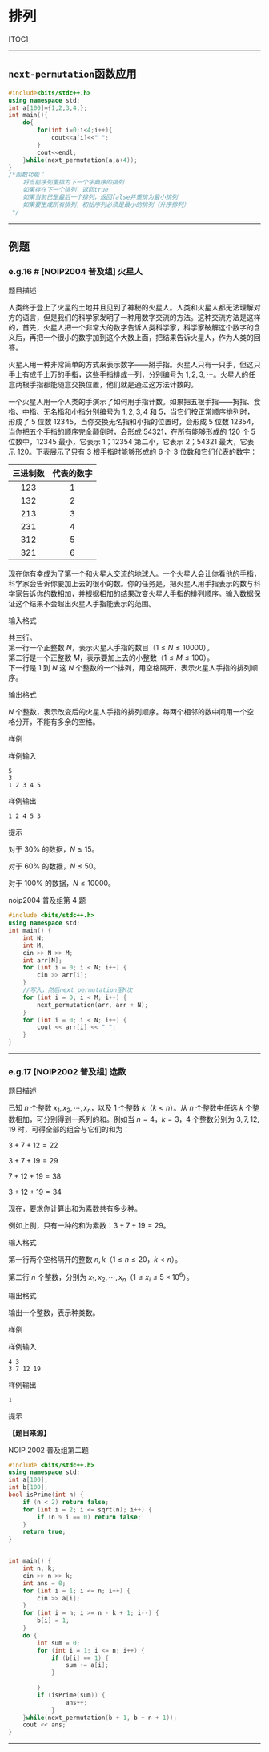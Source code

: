 <h1>
    排列
</h1>

[TOC]

---

## `next-permutation`函数应用

```c++
#include<bits/stdc++.h>
using namespace std;
int a[100]={1,2,3,4,};
int main(){
    do{
        for(int i=0;i<4;i++){
            cout<<a[i]<<" ";
        }
        cout<<endl;
    }while(next_permutation(a,a+4));
}
/*函数功能：
    将当前序列重排为下一个字典序的排列
    如果存在下一个排列，返回true
    如果当前已是最后一个排列，返回false并重排为最小排列
    如果要生成所有排列，初始序列必须是最小的排列（升序排列）
 */
```

---

## 例题

### e.g.16 # [NOIP2004 普及组] 火星人

题目描述

人类终于登上了火星的土地并且见到了神秘的火星人。人类和火星人都无法理解对方的语言，但是我们的科学家发明了一种用数字交流的方法。这种交流方法是这样的，首先，火星人把一个非常大的数字告诉人类科学家，科学家破解这个数字的含义后，再把一个很小的数字加到这个大数上面，把结果告诉火星人，作为人类的回答。

火星人用一种非常简单的方式来表示数字――掰手指。火星人只有一只手，但这只手上有成千上万的手指，这些手指排成一列，分别编号为 $1,2,3,\cdots$。火星人的任意两根手指都能随意交换位置，他们就是通过这方法计数的。

一个火星人用一个人类的手演示了如何用手指计数。如果把五根手指――拇指、食指、中指、无名指和小指分别编号为 $1,2,3,4$ 和 $5$，当它们按正常顺序排列时，形成了 $5$ 位数 $12345$，当你交换无名指和小指的位置时，会形成 $5$ 位数 $12354$，当你把五个手指的顺序完全颠倒时，会形成 $54321$，在所有能够形成的 $120$ 个 $5$ 位数中，$12345$ 最小，它表示 $1$；$12354$ 第二小，它表示 $2$；$54321$ 最大，它表示 $120$。下表展示了只有 $3$ 根手指时能够形成的 $6$ 个 $3$ 位数和它们代表的数字：


| 三进制数 | 代表的数字 |
| :------: | :--------: |
|  $123$   |    $1$     |
|  $132$   |    $2$     |
|  $213$   |    $3$     |
|  $231$   |    $4$     |
|  $312$   |    $5$     |
|  $321$   |    $6$     |

现在你有幸成为了第一个和火星人交流的地球人。一个火星人会让你看他的手指，科学家会告诉你要加上去的很小的数。你的任务是，把火星人用手指表示的数与科学家告诉你的数相加，并根据相加的结果改变火星人手指的排列顺序。输入数据保证这个结果不会超出火星人手指能表示的范围。

输入格式

共三行。  
第一行一个正整数 $N$，表示火星人手指的数目（$1 \le N \le 10000$）。  
第二行是一个正整数 $M$，表示要加上去的小整数（$1  \le  M  \le  100$）。  
下一行是 $1$ 到 $N$ 这 $N$ 个整数的一个排列，用空格隔开，表示火星人手指的排列顺序。

输出格式

$N$ 个整数，表示改变后的火星人手指的排列顺序。每两个相邻的数中间用一个空格分开，不能有多余的空格。

样例 

样例输入 

```
5
3
1 2 3 4 5
```

样例输出 

```
1 2 4 5 3
```

提示

对于 $30\%$ 的数据，$N \le 15$。

对于 $60\%$ 的数据，$N \le 50$。

对于 $100\%$ 的数据，$N \le 10000$。

noip2004 普及组第 4 题

```c++
#include <bits/stdc++.h>
using namespace std;
int main() {
    int N;
    int M;
    cin >> N >> M;
    int arr[N];
    for (int i = 0; i < N; i++) {
        cin >> arr[i];
    }
    //写入，然后next_permutation至M次   
    for (int i = 0; i < M; i++) {
        next_permutation(arr, arr + N);
    }
    for (int i = 0; i < N; i++) {
        cout << arr[i] << " ";
    }
}

```

---

### e.g.17 [NOIP2002 普及组] 选数

题目描述

已知 $n$ 个整数 $x_1,x_2,\cdots,x_n$，以及 $1$ 个整数 $k$（$k<n$）。从 $n$ 个整数中任选 $k$ 个整数相加，可分别得到一系列的和。例如当 $n=4$，$k=3$，$4$ 个整数分别为 $3,7,12,19$ 时，可得全部的组合与它们的和为：

$3+7+12=22$

$3+7+19=29$

$7+12+19=38$

$3+12+19=34$

现在，要求你计算出和为素数共有多少种。

例如上例，只有一种的和为素数：$3+7+19=29$。

输入格式

第一行两个空格隔开的整数 $n,k$（$1 \le n \le 20$，$k<n$）。

第二行 $n$ 个整数，分别为 $x_1,x_2,\cdots,x_n$（$1 \le x_i \le 5\times 10^6$）。

输出格式

输出一个整数，表示种类数。

样例 

样例输入 

```
4 3
3 7 12 19
```

样例输出 

```
1
```

提示

**【题目来源】**

NOIP 2002 普及组第二题

```c++
#include <bits/stdc++.h>
using namespace std;
int a[100];
int b[100];
bool isPrime(int n) {
    if (n < 2) return false;
    for (int i = 2; i <= sqrt(n); i++) {
        if (n % i == 0) return false;
    }
    return true;
}


int main() {
    int n, k;
    cin >> n >> k;
    int ans = 0;
    for (int i = 1; i <= n; i++) {
        cin >> a[i];
    }
    for (int i = n; i >= n - k + 1; i--) {
        b[i] = 1;
    }
    do {
        int sum = 0;
        for (int i = 1; i <= n; i++) {
            if (b[i] == 1) {
                sum += a[i];
            }
            
        }
        if (isPrime(sum)) {
                ans++;
            }
    }while(next_permutation(b + 1, b + n + 1));
    cout << ans;
}
```

---